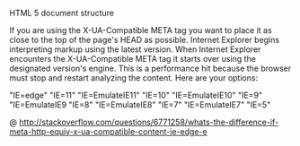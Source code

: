 
HTML 5 document structure

If you are using the X-UA-Compatible META tag you want to place it as close to the top of the page's HEAD as possible. Internet Explorer begins interpreting markup using the latest version. When Internet Explorer encounters the X-UA-Compatible META tag it starts over using the designated version's engine. This is a performance hit because the browser must stop and restart analyzing the content.
Here are your options:

"IE=edge"
"IE=11"
"IE=EmulateIE11"
"IE=10"
"IE=EmulateIE10"
"IE=9"
"IE=EmulateIE9
"IE=8"
"IE=EmulateIE8"
"IE=7"
"IE=EmulateIE7"
"IE=5"

@ http://stackoverflow.com/questions/6771258/whats-the-difference-if-meta-http-equiv-x-ua-compatible-content-ie-edge-e
